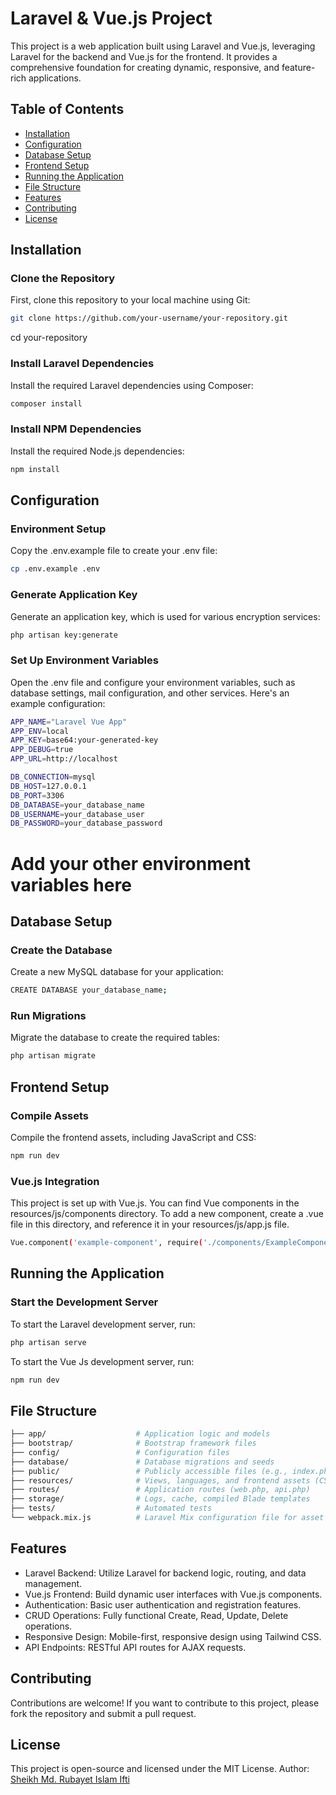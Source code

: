 # Laravel & Vue.js Project

This project is a web application built using Laravel and Vue.js, leveraging Laravel for the backend and Vue.js for the frontend. It provides a comprehensive foundation for creating dynamic, responsive, and feature-rich applications.

## Table of Contents

- [Installation](#installation)
- [Configuration](#configuration)
- [Database Setup](#database-setup)
- [Frontend Setup](#frontend-setup)
- [Running the Application](#running-the-application)
- [File Structure](#file-structure)
- [Features](#features)
- [Contributing](#contributing)
- [License](#license)

## Installation

### Clone the Repository
First, clone this repository to your local machine using Git:

```bash
git clone https://github.com/your-username/your-repository.git
```
cd your-repository


### Install Laravel Dependencies
Install the required Laravel dependencies using Composer:

```bash
composer install
```


### Install NPM Dependencies
Install the required Node.js dependencies:
```bash
npm install
```

## Configuration
### Environment Setup
Copy the .env.example file to create your .env file:
```bash
cp .env.example .env
```
### Generate Application Key
Generate an application key, which is used for various encryption services:
```bash
php artisan key:generate
```
### Set Up Environment Variables
Open the .env file and configure your environment variables, such as database settings, mail configuration, and other services. Here's an example configuration:
```bash
APP_NAME="Laravel Vue App"
APP_ENV=local
APP_KEY=base64:your-generated-key
APP_DEBUG=true
APP_URL=http://localhost

DB_CONNECTION=mysql
DB_HOST=127.0.0.1
DB_PORT=3306
DB_DATABASE=your_database_name
DB_USERNAME=your_database_user
DB_PASSWORD=your_database_password
```

# Add your other environment variables here

## Database Setup

### Create the Database
Create a new MySQL database for your application:
```bash
CREATE DATABASE your_database_name;
```

### Run Migrations
Migrate the database to create the required tables:
```bash
php artisan migrate
```

## Frontend Setup
### Compile Assets
Compile the frontend assets, including JavaScript and CSS:
```bash
npm run dev
```

### Vue.js Integration
This project is set up with Vue.js. You can find Vue components in the resources/js/components directory. To add a new component, create a .vue file in this directory, and reference it in your resources/js/app.js file.
```bash
Vue.component('example-component', require('./components/ExampleComponent.vue').default);
```

## Running the Application
### Start the Development Server
To start the Laravel development server, run:
```bash
php artisan serve
```
To start the Vue Js development server, run:
```bash
npm run dev
```

## File Structure
```bash
├── app/                    # Application logic and models
├── bootstrap/              # Bootstrap framework files
├── config/                 # Configuration files
├── database/               # Database migrations and seeds
├── public/                 # Publicly accessible files (e.g., index.php, assets)
├── resources/              # Views, languages, and frontend assets (CSS, JS, Vue components)
├── routes/                 # Application routes (web.php, api.php)
├── storage/                # Logs, cache, compiled Blade templates
├── tests/                  # Automated tests
└── webpack.mix.js          # Laravel Mix configuration file for asset compilation
```
## Features
* Laravel Backend: Utilize Laravel for backend logic, routing, and data management.
* Vue.js Frontend: Build dynamic user interfaces with Vue.js components.
* Authentication: Basic user authentication and registration features.
* CRUD Operations: Fully functional Create, Read, Update, Delete operations.
* Responsive Design: Mobile-first, responsive design using Tailwind CSS.
* API Endpoints: RESTful API routes for AJAX requests.

## Contributing
Contributions are welcome! If you want to contribute to this project, please fork the repository and submit a pull request.

## License
This project is open-source and licensed under the MIT License.
Author: [Sheikh Md. Rubayet Islam Ifti](https://github.com/rubayetdev)